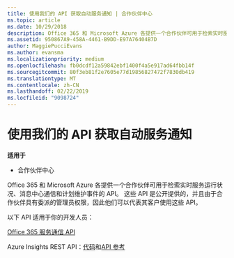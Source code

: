 ```yaml
---
title: 使用我们的 API 获取自动服务通知 | 合作伙伴中心
ms.topic: article
ms.date: 10/29/2018
description: Office 365 和 Microsoft Azure 各提供一个合作伙伴可用于检索实时服务运行状况、消息中心通信和计划维护事件的 API。
ms.assetid: 950867A9-458A-4461-B9DD-E97A76404B7D
author: MaggiePucciEvans
ms.author: evansma
ms.localizationpriority: medium
ms.openlocfilehash: fb0dcdf12a59842ebf1400f4a5e917ad64fbb14f
ms.sourcegitcommit: 80f3eb81f2e7605e77d19856827472f7830db419
ms.translationtype: MT
ms.contentlocale: zh-CN
ms.lasthandoff: 02/22/2019
ms.locfileid: "9098724"
---
```

# <a name="get-automated-service-notifications-with-our-apis"></a>使用我们的 API 获取自动服务通知

**适用于**

-  合作伙伴中心

Office 365 和 Microsoft Azure 各提供一个合作伙伴可用于检索实时服务运行状况、消息中心通信和计划维护事件的 API。 这些 API 是公开提供的，并且由于合作伙伴具有委派的管理员权限，因此他们可以代表其客户使用这些 API。

以下 API 适用于你的开发人员：

[Office 365 服务通信 API](https://go.microsoft.com/fwlink/p/?LinkId=616899)

Azure Insights REST API：[代码](https://go.microsoft.com/fwlink/p/?LinkId=617299)和[API 参考](https://go.microsoft.com/fwlink/p/?LinkId=617300)

 

 



